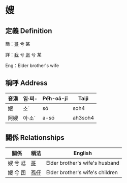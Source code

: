 # 嫂
## 定義 Definition
簡：[哥](member4.md) 兮 某

詳：[我](member1.md) 兮 [哥](member4.md) 兮 某

Eng：Elder brother's wife

## 稱呼 Address

音漢 | 임·찌- | Pe̍͘h-oā-jī | Taiji
--- | --- | --- | --- 
嫂 | 소ˊ | só | soh4 
阿嫂 | 아·소ˊ | a-só | ah3soh4 


## 關係 Relationships

關係 | 稱法 | English
--- | --- | --- 
嫂 兮 尪 | [哥](member4.md) | Elder brother's wife's husband
嫂 兮 囝 | [孫仔](member22.md) | Elder brother's wife's children
